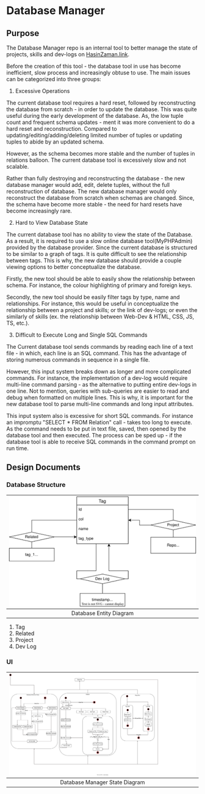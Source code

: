 # Database Manager

## Purpose

The Database Manager repo is an internal tool to better manage the state of projects, skills and dev-logs on [HasinZaman.link](http://hasinzaman.link).

Before the creation of this tool - the database tool in use has become inefficient, slow process and increasingly obtuse to use. The main issues can be categorized into three groups:

 1. Excessive Operations

The current database tool requires a hard reset, followed by reconstructing the database from scratch - in order to update the database. This was quite useful during the early development of the database. As, the low tuple count and frequent schema updates - ment it was more convenient to do a hard reset and reconstruction. Compared to updating/editing/adding/deleting limited number of tuples or updating tuples to abide by an updated schema.

However, as the schema becomes more stable and the number of tuples in relations balloon. The current database tool is excessively slow and not scalable.

Rather than fully destroying and reconstructing the database - the new database manager would add, edit, delete tuples, without the full reconstruction of database. The new database manager would only reconstruct the database from scratch when schemas are changed. Since, the schema have become more stable - the need for hard resets have become increasingly rare.

 2. Hard to View Database State

The current database tool has no ability to view the state of the Database. As a result, it is required to use a slow online database tool(MyPHPAdmin) provided by the database provider. Since the current database is structured to be similar to a graph of tags. It is quite difficult to see the relationship between tags. This is why, the new database should provide a couple viewing options to better conceptualize the database.

Firstly, the new tool should be able to easily show the relationship between schema. For instance, the colour highlighting of primary and foreign keys.

Secondly, the new tool should be easily filter tags by type, name and relationships. For instance, this would be useful in conceptualize the relationship between a project and skills; or the link of dev-logs; or even the similarly of skills (ex. the relationship between Web-Dev & HTML, CSS, JS, TS, etc.).

 3. Difficult to Execute Long and Single SQL Commands

The Current database tool sends commands by reading each line of a text file - in which, each line is an SQL command. This has the advantage of storing numerous commands in sequence in a single file.

However, this input system breaks down as longer and more complicated commands. For instance, the implementation of a dev-log would require multi-line command parsing - as the alternative to putting entire dev-logs in one line. Not to mention, queries with sub-queries are easier to read and debug when formatted on multiple lines. This is why, it is important for the new database tool to parse multi-line commands and long input attributes.

This input system also is excessive for short SQL commands. For instance an impromptu "SELECT * FROM Relation" call - takes too long to execute. As the command needs to be put in text file, saved, then opened by the database tool and then executed. The process can be sped up - if the database tool is able to receive SQL commands in the command prompt on run time.

## Design Documents
### Database Structure
| ![Database Entity Diagram](desgin_documentation//DB_Entity_Diagram.svg "Database Entity Diagram") |
|:--:|
| Database Entity Diagram |

 1. Tag
 2. Related
 3. Project
 4. Dev Log
### UI
| ![Database UI State Diagram](desgin_documentation//DBM_State_Diagram.svg "Database UI State Diagram") |
|:--:|
| Database Manager State Diagram |